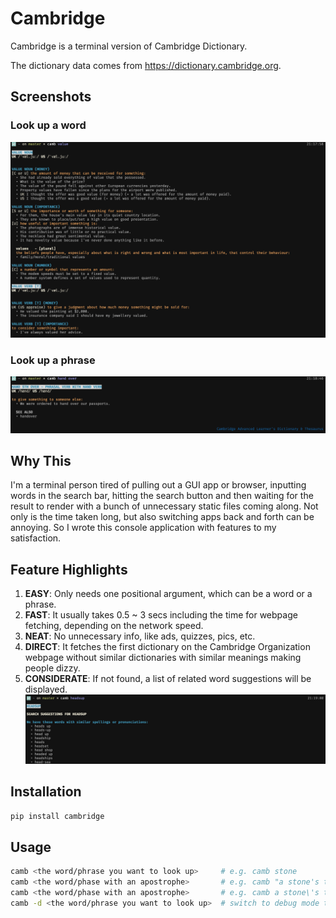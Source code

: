 # Cambridge

Cambridge is a terminal version of Cambridge Dictionary.

The dictionary data comes from https://dictionary.cambridge.org.

## Screenshots
### Look up a word
![look up a word](/screenshots/word.png)
### Look up a phrase
![look up a phrase](/screenshots/phrase.png)

## Why This
I'm a terminal person tired of pulling out a GUI app or browser, inputting words in the search bar, hitting the search button and then waiting for the result to render with a bunch of unnecessary static files coming along. Not only is the time taken long, but also switching apps back and forth can be annoying. So I wrote this console application with features to my satisfaction.

## Feature Highlights
1. **EASY**: Only needs one positional argument, which can be a word or a phrase.
2. **FAST**: It usually takes 0.5 ~ 3 secs including the time for webpage fetching, depending on the network speed.
3. **NEAT**: No unnecessary info, like ads, quizzes, pics, etc.
4. **DIRECT**: It fetches the first dictionary on the Cambridge Organization webpage without similar dictionaries with similar meanings making people dizzy.
5. **CONSIDERATE**: If not found, a list of related word suggestions will be displayed.
![not found](/screenshots/not_found.png)

## Installation
```python
pip install cambridge
```

## Usage
```bash
camb <the word/phrase you want to look up>     # e.g. camb stone
camb <the word/phase with an apostrophe>       # e.g. camb "a stone's throw"
camb <the word/phase with an apostrophe>       # e.g. camb a stone\'s throw
camb -d <the word/phrase you want to look up>  # switch to debug mode to inspect problems if any
```
